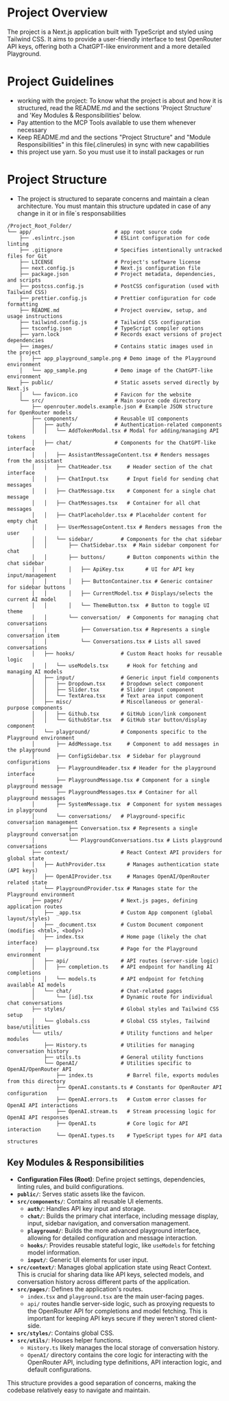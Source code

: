 # Project Overview

The project is a Next.js application built with TypeScript and styled using Tailwind CSS. It aims to provide a user-friendly interface to test OpenRouter API keys, offering both a ChatGPT-like environment and a more detailed Playground.

# Project Guidelines

- working with the project: To know what the project is about and how it is structured, read the README.md and the sections 'Project Structure' and 'Key Modules & Responsibilities' below.
- Pay attention to the MCP Tools available to use them whenever necessary
- Keep README.md and the sections "Project Structure" and "Module Responsibilities" in this file(.clinerules) in sync with new capabilities
- this project use yarn. So you must use it to install packages or run

# Project Structure

- The project is structured to separate concerns and maintain a clean architecture. 
You must mantain this structure updated in case of any change in it or in file´s responsabilities

```
/Project_Root_Folder/
└── app/                           # app root source code
    ├── .eslintrc.json             # ESLint configuration for code linting
    ├── .gitignore                 # Specifies intentionally untracked files for Git
    ├── LICENSE                    # Project's software license
    ├── next.config.js             # Next.js configuration file
    ├── package.json               # Project metadata, dependencies, and scripts
    ├── postcss.config.js          # PostCSS configuration (used with Tailwind CSS)
    ├── prettier.config.js         # Prettier configuration for code formatting
    ├── README.md                  # Project overview, setup, and usage instructions
    ├── tailwind.config.js         # Tailwind CSS configuration
    ├── tsconfig.json              # TypeScript compiler options
    ├── yarn.lock                  # Records exact versions of project dependencies
    ├── images/                    # Contains static images used in the project
    │   ├── app_playground_sample.png # Demo image of the Playground environment
    │   └── app_sample.png         # Demo image of the ChatGPT-like environment
    ├── public/                    # Static assets served directly by Next.js
    │   └── favicon.ico            # Favicon for the website
    └── src/                       # Main source code directory
        ├── openrouter.models.example.json # Example JSON structure for OpenRouter models
        ├── components/            # Reusable UI components
        │   ├── auth/              # Authentication-related components
        │   │   └── AddTokenModal.tsx # Modal for adding/managing API tokens
        │   ├── chat/              # Components for the ChatGPT-like interface
        │   │   ├── AssistantMessageContent.tsx # Renders messages from the assistant
        │   │   ├── ChatHeader.tsx     # Header section of the chat interface
        │   │   ├── ChatInput.tsx      # Input field for sending chat messages
        │   │   ├── ChatMessage.tsx    # Component for a single chat message
        │   │   ├── ChatMessages.tsx   # Container for all chat messages
        │   │   ├── ChatPlaceholder.tsx # Placeholder content for empty chat
        │   │   ├── UserMessageContent.tsx # Renders messages from the user
        │   │   └── sidebar/         # Components for the chat sidebar
        │   │       ├── ChatSidebar.tsx  # Main sidebar component for chat
        │   │       ├── buttons/       # Button components within the chat sidebar
        │   │       │   ├── ApiKey.tsx       # UI for API key input/management
        │   │       │   ├── ButtonContainer.tsx # Generic container for sidebar buttons
        │   │       │   ├── CurrentModel.tsx # Displays/selects the current AI model
        │   │       │   └── ThemeButton.tsx  # Button to toggle UI theme
        │   │       └── conversation/  # Components for managing chat conversations
        │   │           ├── Conversation.tsx # Represents a single conversation item
        │   │           └── Conversations.tsx # Lists all saved conversations
        │   ├── hooks/               # Custom React hooks for reusable logic
        │   │   └── useModels.tsx      # Hook for fetching and managing AI models
        │   ├── input/               # Generic input field components
        │   │   ├── Dropdown.tsx     # Dropdown select component
        │   │   ├── Slider.tsx       # Slider input component
        │   │   └── TextArea.tsx     # Text area input component
        │   ├── misc/                # Miscellaneous or general-purpose components
        │   │   ├── Github.tsx       # GitHub icon/link component
        │   │   └── GithubStar.tsx   # GitHub star button/display component
        │   └── playground/          # Components specific to the Playground environment
        │       ├── AddMessage.tsx     # Component to add messages in the playground
        │       ├── ConfigSidebar.tsx  # Sidebar for playground configurations
        │       ├── PlaygroundHeader.tsx # Header for the playground interface
        │       ├── PlaygroundMessage.tsx # Component for a single playground message
        │       ├── PlaygroundMessages.tsx # Container for all playground messages
        │       ├── SystemMessage.tsx  # Component for system messages in playground
        │       └── conversations/   # Playground-specific conversation management
        │           ├── Conversation.tsx # Represents a single playground conversation
        │           └── PlaygroundConversations.tsx # Lists playground conversations
        ├── context/                 # React Context API providers for global state
        │   ├── AuthProvider.tsx       # Manages authentication state (API keys)
        │   ├── OpenAIProvider.tsx     # Manages OpenAI/OpenRouter related state
        │   └── PlaygroundProvider.tsx # Manages state for the Playground environment
        ├── pages/                   # Next.js pages, defining application routes
        │   ├── _app.tsx             # Custom App component (global layout/styles)
        │   ├── _document.tsx        # Custom Document component (modifies <html>, <body>)
        │   ├── index.tsx            # Home page (likely the chat interface)
        │   ├── playground.tsx       # Page for the Playground environment
        │   ├── api/                 # API routes (server-side logic)
        │   │   ├── completion.ts    # API endpoint for handling AI completions
        │   │   └── models.ts        # API endpoint for fetching available AI models
        │   └── chat/                # Chat-related pages
        │       └── [id].tsx         # Dynamic route for individual chat conversations
        ├── styles/                  # Global styles and Tailwind CSS setup
        │   └── globals.css          # Global CSS styles, Tailwind base/utilities
        └── utils/                   # Utility functions and helper modules
            ├── History.ts           # Utilities for managing conversation history
            ├── utils.ts             # General utility functions
            └── OpenAI/              # Utilities specific to OpenAI/OpenRouter API
                ├── index.ts           # Barrel file, exports modules from this directory
                ├── OpenAI.constants.ts # Constants for OpenRouter API configuration
                ├── OpenAI.errors.ts   # Custom error classes for OpenAI API interactions
                ├── OpenAI.stream.ts   # Stream processing logic for OpenAI API responses
                ├── OpenAI.ts          # Core logic for API interaction
                └── OpenAI.types.ts    # TypeScript types for API data structures
```

## Key Modules & Responsibilities

*   **Configuration Files (Root)**: Define project settings, dependencies, linting rules, and build configurations.
*   **`public/`**: Serves static assets like the favicon.
*   **`src/components/`**: Contains all reusable UI elements.
    *   **`auth/`**: Handles API key input and storage.
    *   **`chat/`**: Builds the primary chat interface, including message display, input, sidebar navigation, and conversation management.
    *   **`playground/`**: Builds the more advanced playground interface, allowing for detailed configuration and message interaction.
    *   **`hooks/`**: Provides reusable stateful logic, like `useModels` for fetching model information.
    *   **`input/`**: Generic UI elements for user input.
*   **`src/context/`**: Manages global application state using React Context. This is crucial for sharing data like API keys, selected models, and conversation history across different parts of the application.
*   **`src/pages/`**: Defines the application's routes.
    *   `index.tsx` and `playground.tsx` are the main user-facing pages.
    *   `api/` routes handle server-side logic, such as proxying requests to the OpenRouter API for completions and model fetching. This is important for keeping API keys secure if they weren't stored client-side.
*   **`src/styles/`**: Contains global CSS.
*   **`src/utils/`**: Houses helper functions.
    *   `History.ts` likely manages the local storage of conversation history.
    *   `OpenAI/` directory contains the core logic for interacting with the OpenRouter API, including type definitions, API interaction logic, and default configurations.

This structure provides a good separation of concerns, making the codebase relatively easy to navigate and maintain.
